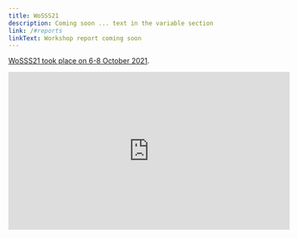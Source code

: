 ```yaml
---
title: WoSSS21
description: Coming soon ... text in the variable section
link: /#reports
linkText: Workshop report coming soon
---
```

[WoSSS21 took place on 6-8 October 2021](/wosss21/home).

<center>
<iframe width="560" height="315" src="https://www.youtube.com/embed/videoseries?list=PLXAvKzjdTsrxFqbjWtxHjfJc0RN6jMwZg" title="YouTube video player" frameborder="0" allow="accelerometer; autoplay; clipboard-write; encrypted-media; gyroscope; picture-in-picture" allowfullscreen></iframe>
</center>
